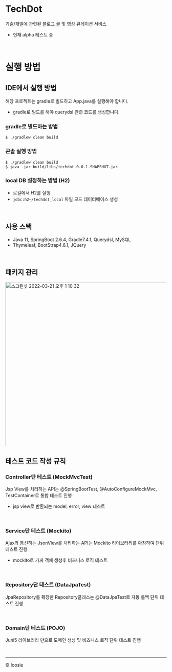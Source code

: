 # TechDot
기술/개발에 관련된 블로그 글 및 영상 큐레이션 서비스
- 현재 alpha 테스트 중 

<br>

# 실행 방법
## IDE에서 실행 방법
해당 프로젝트는 gradle로 빌드하고 App.java를 실행해야 합니다.
- gradle로 빌드를 해야 querydsl 관련 코드를 생성합니다.
### gradle로 빌드하는 방법
~~~
$ ./gradlew clean build
~~~

### 콘솔 실행 방법
~~~
$ ./gradlew clean build
$ java -jar build/libs/techdot-0.0.1-SNAPSHOT.jar
~~~

### local DB 설정하는 방법 (H2)
- 로컬에서 H2를 실행
- `jdbc:h2~/techdot_local` 파일 모드 데이터베이스 생성


<br>

## 사용 스택
- Java 11, SpringBoot 2.6.4, Gradle7.4.1, Querydsl, MySQL  
- Thymeleaf, BootStrap4.6.1, JQuery

<br>

## 패키지 관리
<img width="512" alt="스크린샷 2022-03-21 오후 1 10 32" src="https://user-images.githubusercontent.com/54282927/159204339-fae9a799-77f6-4f83-a45f-c329630a00ee.png">

<br>

## 테스트 코드 작성 규칙
### Controller단 테스트 (MockMvcTest)
Jsp View를 처리하는 API는 @SpringBootTest, @AutoConfigureMockMvc, TestContainer로 통합 테스트 진행
- jsp view로 반환되는 model, error, view 테스트


<br>

### Service단 테스트 (Mockito)
Ajax와 통신하는 JsonView를 처리하는 API는 Mockito 라이브러리를 확장하여 단위 테스트 진행
- mockito로 가짜 객체 생성후 비즈니스 로직 테스트

<br>

### Repository단 테스트 (DataJpaTest)
JpaRepository를 확장한 Repository클래스는 @DataJpaTest로 자동 롤백 단위 테스트 진행

<br>

### Domain단 테스트 (POJO)
Juni5 라이브러리 만으로 도메인 생성 및 비즈니스 로직 단위 테스트 진행

<br>

---
© loosie
